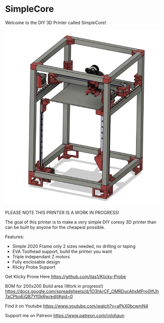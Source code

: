 # SimpleCore
Welcome to the DIY 3D Printer called SimpleCore!

![](Images/Preview.jpg)

PLEASE NOTE THIS PRINTER IS A WORK IN PROGRESS!

The goal of this printer is to make a very simple DIY corexy 3D printer than can be built by anyone for the cheapest possible.

Features:

- Simple 2020 Frame only 2 sizes needed, no drilling or taping
- EVA Toolhead support, build the printer you want
- Triple independant Z motors
- Fully enclosable design
- Klicky Probe Support

Get Klicky Prone Here
https://github.com/jlas1/Klicky-Probe

BOM for 200x200 Build area (Work in progress!)
https://docs.google.com/spreadsheets/d/1O3hkrCF_OMRDucAhxMPro0IfUh7aCPbqEiQB7Yf0kRw/edit#gid=0

Find it on Youtube
https://www.youtube.com/watch?v=aPkX0bcwmN4

Support me on Patreon
https://www.patreon.com/rolohaun

